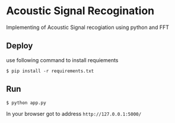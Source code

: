 # Acoustic Signal Recogination

Implementing of Acoustic Signal recogiation using python and FFT

## Deploy
use following command to install requiements

```$ pip install -r requirements.txt```


## Run

```$ python app.py```


In your browser got to address `http://127.0.0.1:5000/`